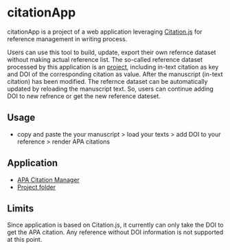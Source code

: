# citationApp
citationApp is a project of a web application leveraging [Citation.js](https://citation.js.org/) for reference management in writing process.

Users can use this tool to build, update, export their own refernce dataset without making actual reference list. The so-called reference dataset processed by this application is an [project](https://developer.mozilla.org/en-US/docs/Web/JavaScript/Reference/Global_Objects/Object), including in-text citation as key and DOI of the corresponding citation as value. After the manuscript (in-text citation) has been modified. The refernce dataset can be automatically updated by reloading the manuscript text. So, users can continue adding DOI to new refrence or get the new reference dateset.

## Usage
- copy and paste the your manuscript > load your texts > add DOI to your reference > render APA citations

## Application
- [APA Citation Manager](https://billbillbilly.github.io/paper_reference/citation_app/)
- [Project folder](https://github.com/billbillbilly/billbillbilly.github.io/tree/main/paper_reference/citation_app)

## Limits
Since application is based on Citation.js, it currently can only take the DOI to get the APA citation. Any reference without DOI information is not supported at this point.
